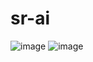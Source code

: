 # sr-ai

![image](https://github.com/shoxruxsunnatov/sr-ai/assets/81769242/60d225ee-228b-4c6b-b5d0-a28769bab3e8)
![image](https://github.com/shoxruxsunnatov/sr-ai/assets/81769242/46e92bf4-9567-4402-b7d4-b570f61db317)
